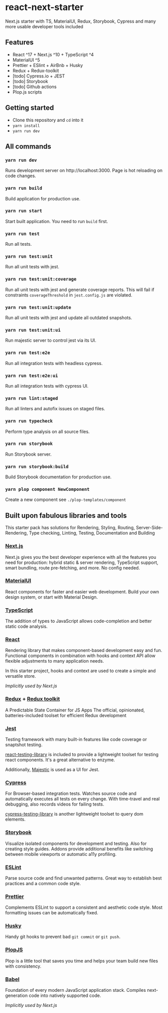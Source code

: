 # react-next-starter

Next.js starter with TS, MaterialUI, Redux, Storybook, Cypress and many more usable developer tools included

## Features

- React ^17 + Next.js ^10 + TypeScript ^4
- MaterialUI ^5
- Prettier + ESlint + AirBnb + Husky
- Redux + Redux-toolkit
- [todo] Cypress.io + JEST
- [todo] Storybook
- [todo] Github actions
- Plop.js scripts

## Getting started

- Clone this repository and `cd` into it
- `yarn install`
- `yarn run dev`

## All commands

### `yarn run dev`

Runs development server on http://localhost:3000. Page is hot reloading on code changes.

### `yarn run build`

Build application for production use.

### `yarn run start`

Start built application. You need to run `build` first.

### `yarn run test`

Run all tests.

### `yarn run test:unit`

Run all unit tests with jest.

### `yarn run test:unit:coverage`

Run all unit tests with jest and generate coverage reports. This will fail if constraints `coverageThreshold` in `jest.config.js` are violated.

### `yarn run test:unit:update`

Run all unit tests with jest and update all outdated snapshots.

### `yarn run test:unit:ui`

Run majestic server to control jest via its UI.

### `yarn run test:e2e`

Run all integration tests with headless cypress.

### `yarn run test:e2e:ui`

Run all integration tests with cypress UI.

### `yarn run lint:staged`

Run all linters and autofix issues on staged files.

### `yarn run typecheck`

Perform type analysis on all source files.

### `yarn run storybook`

Run Storybook server.

### `yarn run storybook:build`

Build Storybook documentation for production use.

### `yarn plop component NewComponent`

Create a new component
see `./plop-templates/component`

## Built upon fabulous libraries and tools

This starter pack has solutions for Rendering, Styling, Routing, Server-Side-Rendering, Type checking, Linting, Testing, Documentation and Building

### [Next.js](https://nextjs.org)

Next.js gives you the best developer experience with all the features you need for production: hybrid static & server rendering, TypeScript support, smart bundling, route pre-fetching, and more. No config needed.

### [MaterialUI](https://material-ui.com)

React components for faster and easier web development. Build your own design system, or start with Material Design.

### [TypeScript](https://github.com/Microsoft/TypeScript)

The addition of types to JavaScript allows code-completion and better static code analysis.

### [React](https://github.com/facebook/react/)

Rendering library that makes component-based development easy and fun. Functional components in combination with hooks and context API allow flexible adjustments to many application needs.

In this starter project, hooks and context are used to create a simple and versatile store.

_Implicitly used by Next.js_

### [Redux](https://redux.js.org) + [Redux toolkit](https://redux-toolkit.js.org)

A Predictable State Container for JS Apps
The official, opinionated, batteries-included toolset for efficient Redux development

### [Jest](https://github.com/facebook/jest)

Testing framework with many built-in features like code coverage or snaptshot testing.

[react-testing-library](https://github.com/testing-library/react-testing-library) is included to provide a lightweight toolset for testing react components. It's a great alternative to enzyme.

Additionally, [Majestic](https://github.com/Raathigesh/majestic/) is used as a UI for Jest.

### [Cypress](https://github.com/cypress-io/cypress)

For Browser-based integration tests. Watches source code and automatically executes all tests on every change. With time-travel and real debugging, also records videos for failing tests.

[cypress-testing-library](https://github.com/testing-library/cypress-testing-library) is another lightweight toolset to query dom elements.

### [Storybook](https://github.com/storybooks/storybook)

Visualize isolated components for development and testing. Also for creating style guides. Addons provide additional benefits like switching between mobile viewports or automatic a11y profiling.

### [ESLint](https://github.com/eslint/eslint)

Parse source code and find unwanted patterns. Great way to establish best practices and a common code style.

### [Prettier](https://github.com/prettier/prettier)

Complements ESLint to support a consistent and aesthetic code style. Most formatting issues can be automatically fixed.

### [Husky](https://github.com/typicode/husky)

Handy git hooks to prevent bad `git commit` or `git push`.

### [PlopJS](https://plopjs.com)

Plop is a little tool that saves you time and helps your team build new files with consistency.

### [Babel](https://github.com/babel/babel)

Foundation of every modern JavaScript application stack. Compiles next-generation code into natively supported code.

_Implicitly used by Next.js_
